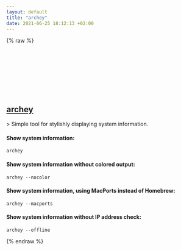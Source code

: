 ```yaml
---
layout: default
title: "archey"
date: 2021-06-25 18:12:13 +02:00
---
```

{% raw %}
<h2 id="archey">
  <a href="/en/osx/archey.html">archey</a> <a href="#archey"><svg class="icon">
    <use href="/assets/images/unicode_sprite.svg#link" />
  </svg></a>
</h2>
> Simple tool for stylishly displaying system information.

#### Show system information:
```shell
archey
```
#### Show system information without colored output:
```shell
archey --nocolor
```
#### Show system information, using MacPorts instead of Homebrew:
```shell
archey --macports
```
#### Show system information without IP address check:
```shell
archey --offline
```
{% endraw %}